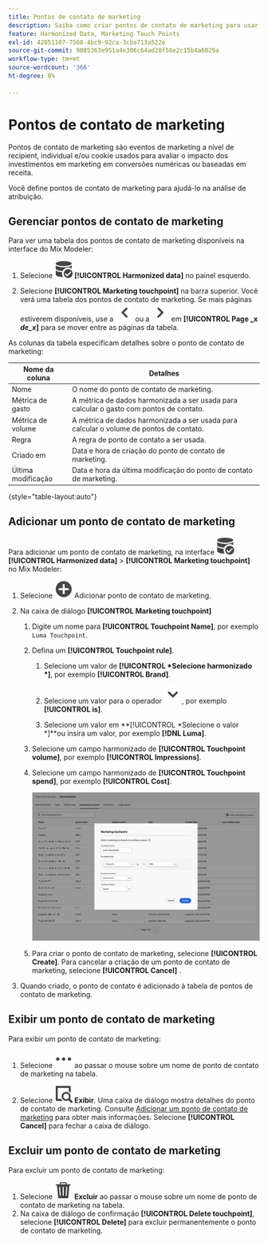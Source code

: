 ```yaml
---
title: Pontos de contato de marketing
description: Saiba como criar pontos de contato de marketing para usar como parte da harmonização de seus dados no Mix Modeler.
feature: Harmonized Data, Marketing Touch Points
exl-id: 42851107-7568-4bc9-92ca-3cba713a522e
source-git-commit: 9085363e951a4e306c64ad28f56e2c15b4a6029a
workflow-type: tm+mt
source-wordcount: '366'
ht-degree: 0%

---
```


# Pontos de contato de marketing

Pontos de contato de marketing são eventos de marketing a nível de recipient, individual e/ou cookie usados para avaliar o impacto dos investimentos em marketing em conversões numéricas ou baseadas em receita.

Você define pontos de contato de marketing para ajudá-lo na análise de atribuição.

## Gerenciar pontos de contato de marketing

Para ver uma tabela dos pontos de contato de marketing disponíveis na interface do Mix Modeler:

1. Selecione ![DataSearch](/help/assets//icons/DataCheck.svg) **[!UICONTROL Harmonized data]** no painel esquerdo.

1. Selecione **[!UICONTROL Marketing touchpoint]** na barra superior. Você verá uma tabela dos pontos de contato de marketing. Se mais páginas estiverem disponíveis, use a ![Seta para a esquerda](/help/assets//icons/ChevronLeft.svg) ou a ![Seta para a direita](/help/assets//icons/ChevronRight.svg) em **[!UICONTROL Page _x _de_x_]** para se mover entre as páginas da tabela.

As colunas da tabela especificam detalhes sobre o ponto de contato de marketing:

| Nome da coluna | Detalhes |
| --- | ---|
| Nome | O nome do ponto de contato de marketing. |
| Métrica de gasto | A métrica de dados harmonizada a ser usada para calcular o gasto com pontos de contato. |
| Métrica de volume | A métrica de dados harmonizada a ser usada para calcular o volume de pontos de contato. |
| Regra | A regra de ponto de contato a ser usada. |
| Criado em | Data e hora de criação do ponto de contato de marketing. |
| Última modificação | Data e hora da última modificação do ponto de contato de marketing. |

{style="table-layout:auto"}

## Adicionar um ponto de contato de marketing

Para adicionar um ponto de contato de marketing, na interface ![DataSearch](/help/assets//icons/DataCheck.svg) **[!UICONTROL Harmonized data]** > **[!UICONTROL Marketing touchpoint]** no Mix Modeler:

1. Selecione ![Adicionar](/help/assets//icons/AddCircle.svg) Adicionar ponto de contato de marketing.

1. Na caixa de diálogo **[!UICONTROL Marketing touchpoint]**

   1. Digite um nome para **[!UICONTROL Touchpoint Name]**, por exemplo `Luma Touchpoint`.

   1. Defina um **[!UICONTROL Touchpoint rule]**.

      1. Selecione um valor de **[!UICONTROL *Selecione harmonizado *]**, por exemplo **[!UICONTROL Brand]**.

      1. Selecione um valor para o operador ![Divisa](/help/assets//icons/ChevronDown.svg), por exemplo **[!UICONTROL is]**.

      1. Selecione um valor em **[!UICONTROL *Selecione o valor *]**ou insira um valor, por exemplo **[!DNL Luma]**.

   1. Selecione um campo harmonizado de **[!UICONTROL Touchpoint volume]**, por exemplo **[!UICONTROL Impressions]**.

   1. Selecione um campo harmonizado de **[!UICONTROL Touchpoint spend]**, por exemplo **[!UICONTROL Cost]**.

      ![Ponto de contato de marketing](/help/assets//create-touchpoint.png)

   1. Para criar o ponto de contato de marketing, selecione **[!UICONTROL Create]**. Para cancelar a criação de um ponto de contato de marketing, selecione **[!UICONTROL Cancel]** .

1. Quando criado, o ponto de contato é adicionado à tabela de pontos de contato de marketing.


## Exibir um ponto de contato de marketing

Para exibir um ponto de contato de marketing:

1. Selecione ![Mais](/help/assets//icons/More.svg) ao passar o mouse sobre um nome de ponto de contato de marketing na tabela.

1. Selecione ![Exibir](/help/assets//icons/ViewDetail.svg) **Exibir**. Uma caixa de diálogo mostra detalhes do ponto de contato de marketing. Consulte [Adicionar um ponto de contato de marketing](#add-a-marketing-touchpoint) para obter mais informações. Selecione **[!UICONTROL Cancel]** para fechar a caixa de diálogo.


## Excluir um ponto de contato de marketing

Para excluir um ponto de contato de marketing:

1. Selecione ![Excluir](/help/assets//icons/Delete.svg) **Excluir** ao passar o mouse sobre um nome de ponto de contato de marketing na tabela.
1. Na caixa de diálogo de confirmação **[!UICONTROL Delete touchpoint]**, selecione **[!UICONTROL Delete]** para excluir permanentemente o ponto de contato de marketing.


